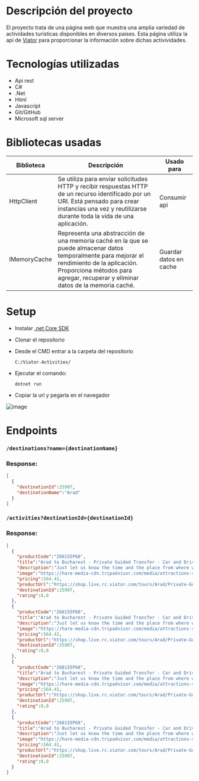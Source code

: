 # Descripción del proyecto
El proyecto trata de una página web que muestra una amplia variedad de actividades turísticas disponibles en diversos países.
Esta página utiliza la api de [Viator](https://docs.viator.com/partner-api/technical/) para proporcionar la información sobre dichas activividades.

# Tecnologías utilizadas
- Api rest
- C#
- .Net
- Html
- Javascript
- Git/GitHub
- Microsoft sql server

# Bibliotecas usadas
| Biblioteca                                                               | Descripción                                | Usado para                              |
|--------------------------------------------------------------------------|--------------------------------------------|-----------------------------------------|
| HttpClient                                                               |Se utiliza para enviar solicitudes HTTP y recibir respuestas HTTP de un recurso identificado por un URI. Está pensado para crear instancias una vez y reutilizarse durante toda la vida de una aplicación.                                           | Consumir api                            |
| IMemoryCache                                                             |    Representa una abstracción de una memoria caché en la que se puede almacenar datos temporalmente para mejorar el rendimiento de la aplicación. Proporciona métodos para agregar, recuperar y eliminar datos de la memoria caché.                                         | Guardar datos en cache                  |

# Setup
- Instalar [.net Core SDK](https://dotnet.microsoft.com/es-es/download/dotnet/3.1)
- Clonar el repositorio
- Desde el CMD entrar a la carpeta del repositorio
 
  `C:/Viator-Activities/`
- Ejecutar el comando:
  
  `dotnet run`
- Copiar la url y pegarla en el navegador

![image](https://github.com/Camixx/Viator-Activities/assets/66759199/3e1d8c6e-9fbf-4406-956b-93f4845bdad9)




# Endpoints
### `/destinations?name={destinationName}`
### Response:
```json
[
  {
    "destinationId":25907,
    "destinationName":"Arad"
  }
]
```

### `/activities?destinationId={destinationId}`
### Response:
```json 
[
  {
    "productCode":"268155P68",
    "title":"Arad to Bucharest - Private Guided Transfer - Car and Driver",
    "description":"Just let us know the time and the place from where we should pick you up!\n\nOUR SERVICE GUARANTEES:\n• Discretion \n• Useful tips and information regarding any activities you have planned \n• Flexibility \n\nIt should not surprise you that with us you get a private driver whose only purpose is to make your trip memorable, in a positive way :)",
    "image":"https://hare-media-cdn.tripadvisor.com/media/attractions-splice-spp-720x480/0a/e4/59/da.jpg",
    "pricing":564.41,
    "productUrl":"https://shop.live.rc.viator.com/tours/Arad/Private-Guided-Transfer-from-Arad-to-Bucharest/d25907-268155P68?mcid=42383&pid=P00128232&medium=api&api_version=2.0",
    "destinationId":25907,
    "rating":0.0
  },
  {
    "productCode":"268155P68",
    "title":"Arad to Bucharest - Private Guided Transfer - Car and Driver",
    "description":"Just let us know the time and the place from where we should pick you up!\n\nOUR SERVICE GUARANTEES:\n• Discretion \n• Useful tips and information regarding any activities you have planned \n• Flexibility \n\nIt should not surprise you that with us you get a private driver whose only purpose is to make your trip memorable, in a positive way :)",
    "image":"https://hare-media-cdn.tripadvisor.com/media/attractions-splice-spp-720x480/0a/e4/59/da.jpg",
    "pricing":564.41,
    "productUrl":"https://shop.live.rc.viator.com/tours/Arad/Private-Guided-Transfer-from-Arad-to-Bucharest/d25907-268155P68?mcid=42383&pid=P00128232&medium=api&api_version=2.0",
    "destinationId":25907,
    "rating":0.0
  },
  {
    "productCode":"268155P68",
    "title":"Arad to Bucharest - Private Guided Transfer - Car and Driver",
    "description":"Just let us know the time and the place from where we should pick you up!\n\nOUR SERVICE GUARANTEES:\n• Discretion \n• Useful tips and information regarding any activities you have planned \n• Flexibility \n\nIt should not surprise you that with us you get a private driver whose only purpose is to make your trip memorable, in a positive way :)",
    "image":"https://hare-media-cdn.tripadvisor.com/media/attractions-splice-spp-720x480/0a/e4/59/da.jpg",
    "pricing":564.41,
    "productUrl":"https://shop.live.rc.viator.com/tours/Arad/Private-Guided-Transfer-from-Arad-to-Bucharest/d25907-268155P68?mcid=42383&pid=P00128232&medium=api&api_version=2.0",
    "destinationId":25907,
    "rating":0.0
  },
  {
    "productCode":"268155P68",
    "title":"Arad to Bucharest - Private Guided Transfer - Car and Driver",
    "description":"Just let us know the time and the place from where we should pick you up!\n\nOUR SERVICE GUARANTEES:\n• Discretion \n• Useful tips and information regarding any activities you have planned \n• Flexibility \n\nIt should not surprise you that with us you get a private driver whose only purpose is to make your trip memorable, in a positive way :)",
    "image":"https://hare-media-cdn.tripadvisor.com/media/attractions-splice-spp-720x480/0a/e4/59/da.jpg",
    "pricing":564.41,
    "productUrl":"https://shop.live.rc.viator.com/tours/Arad/Private-Guided-Transfer-from-Arad-to-Bucharest/d25907-268155P68?mcid=42383&pid=P00128232&medium=api&api_version=2.0",
    "destinationId":25907,
    "rating":0.0
  }
]
```

